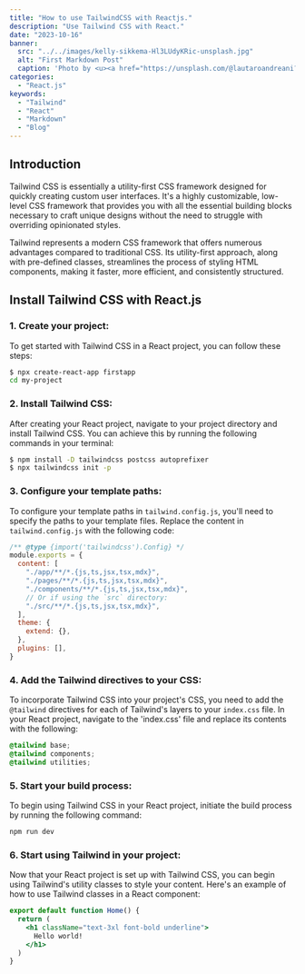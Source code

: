 ```yaml
---
title: "How to use TailwindCSS with Reactjs."
description: "Use Tailwind CSS with React."
date: "2023-10-16"
banner:
  src: "../../images/kelly-sikkema-Hl3LUdyKRic-unsplash.jpg"
  alt: "First Markdown Post"
  caption: 'Photo by <u><a href="https://unsplash.com/@lautaroandreani?utm_source=medium&utm_medium=referral">Florian Olivo</a></u>'
categories:
  - "React.js"
keywords:
  - "Tailwind"
  - "React"
  - "Markdown"
  - "Blog"
---
```


## Introduction

Tailwind CSS is essentially a utility-first CSS framework designed for quickly creating custom user interfaces. It's a highly customizable, low-level CSS framework that provides you with all the essential building blocks necessary to craft unique designs without the need to struggle with overriding opinionated styles.

Tailwind represents a modern CSS framework that offers numerous advantages compared to traditional CSS. Its utility-first approach, along with pre-defined classes, streamlines the process of styling HTML components, making it faster, more efficient, and consistently structured.


## Install Tailwind CSS with React.js

### 1. Create your project:

To get started with Tailwind CSS in a React project, you can follow these steps:

```bash
$ npx create-react-app firstapp
cd my-project
```

### 2. Install Tailwind CSS:

After creating your React project, navigate to your project directory and install Tailwind CSS. You can achieve this by running the following commands in your terminal:

```bash
$ npm install -D tailwindcss postcss autoprefixer
$ npx tailwindcss init -p
```
### 3. Configure your template paths:

To configure your template paths in `tailwind.config.js`, you'll need to specify the paths to your template files. Replace the content in `tailwind.config.js` with the following code:

```javascript
/** @type {import('tailwindcss').Config} */
module.exports = {
  content: [
    "./app/**/*.{js,ts,jsx,tsx,mdx}",
    "./pages/**/*.{js,ts,jsx,tsx,mdx}",
    "./components/**/*.{js,ts,jsx,tsx,mdx}",
    // Or if using the `src` directory:
    "./src/**/*.{js,ts,jsx,tsx,mdx}",
  ],
  theme: {
    extend: {},
  },
  plugins: [],
}
```
### 4. Add the Tailwind directives to your CSS:

To incorporate Tailwind CSS into your project's CSS, you need to add the `@tailwind` directives for each of Tailwind's layers to your `index.css` file. In your React project, navigate to the 'index.css' file and replace its contents with the following:

```css
@tailwind base;
@tailwind components;
@tailwind utilities;
```

### 5. Start your build process:

To begin using Tailwind CSS in your React project, initiate the build process by running the following command:

```bash
npm run dev
```

### 6. Start using Tailwind in your project:

Now that your React project is set up with Tailwind CSS, you can begin using Tailwind's utility classes to style your content. Here's an example of how to use Tailwind classes in a React component:

```jsx
export default function Home() {
  return (
    <h1 className="text-3xl font-bold underline">
      Hello world!
    </h1>
  )
}
```
